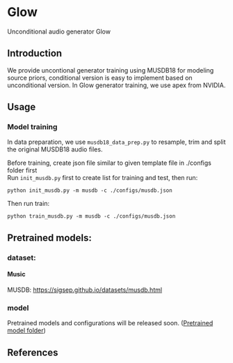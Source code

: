 
# Glow
Unconditional audio generator Glow 

## Introduction
We provide uncontional generator training using MUSDB18 for modeling source priors, conditional version is easy to implement based on unconditional version. In Glow generator training, we use apex from NVIDIA.

## Usage

### Model training

In data preparation, we use `musdb18_data_prep.py` to resample, trim and split the original MUSDB18 audio files. 

Before training, create json file similar to given template file in ./configs folder first</br>
Run `init_musdb.py` first to create list for training and test, then run: </br>
```
python init_musdb.py -m musdb -c ./configs/musdb.json
```
Then run train:</br>
```
python train_musdb.py -m musdb -c ./configs/musdb.json
```


## Pretrained models:
### dataset:

#### Music
MUSDB: https://sigsep.github.io/datasets/musdb.html 

### model
Pretrained models and configurations will be released soon.
([Pretrained model folder](https://drive.google.com))


## References



